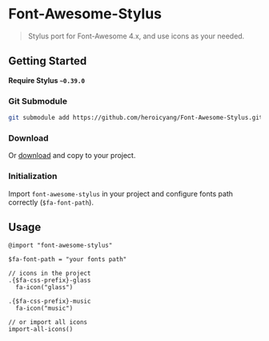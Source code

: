 Font-Awesome-Stylus
===================

> Stylus port for Font-Awesome 4.x, and use icons as your needed.

## Getting Started

**Require Stylus `~0.39.0`**

### Git Submodule

```bash
git submodule add https://github.com/heroicyang/Font-Awesome-Stylus.git /project/styl/font-awesome-stylus
```
### Download

Or [download](https://github.com/heroicyang/Font-Awesome-Stylus/archive/master.zip) and copy to your project.

### Initialization

Import `font-awesome-stylus` in your project and configure fonts path correctly (`$fa-font-path`).

## Usage

```
@import "font-awesome-stylus"

$fa-font-path = "your fonts path"

// icons in the project
.{$fa-css-prefix}-glass
  fa-icon("glass")

.{$fa-css-prefix}-music
  fa-icon("music")

// or import all icons
import-all-icons()
```

